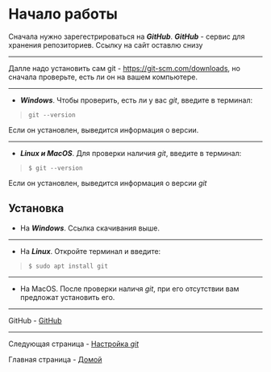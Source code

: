 # Начало работы

Сначала нужно зарегестрироваться на ***GitHub***.
***GitHub*** - сервис для хранения репозиториев. Ссылку на сайт оставлю снизу

---

Далле надо установить сам git - https://git-scm.com/downloads, но сначала проверьте, есть ли он на вашем компьютере.

---

+ ***Windows***. Чтобы проверить, есть ли у вас *git*, введите в терминал: 

> `git --version`

Если он установлен, выведится информация о версии.

---

+ ***Linux и MacOS***. Для проверки наличия *git*, введите в терминал:

> `$ git --version`

Если он установлен, выведится информация о версии *git*

## Установка

+ На ***Windows***. Ссылка скачивания выше.
---
+ На ***Linux***. Откройте терминал и введите:
> `$ sudo apt install git`
---
+ На MacOS. После проверки наличя *git*, при его отсутствии вам предложат установить его.
---
GitHub - [GitHub](https://github.com/)

---
Следующая страница - [Настройка *git*](Nastr3.md)

Главная страница - [Домой](Glavnyy.md)
